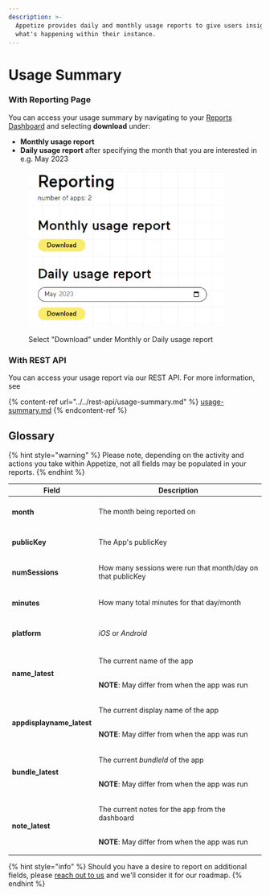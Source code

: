 ```yaml
---
description: >-
  Appetize provides daily and monthly usage reports to give users insight into
  what's happening within their instance.
---
```


# Usage Summary

### With Reporting Page

You can access your usage summary by navigating to your [Reports Dashboard](https://appetize.io/reports) and selecting **download** under:

* **Monthly usage report**
* **Daily usage report** after specifying the month that you are interested in e.g. May 2023

<figure><img src="../../.gitbook/assets/image.png" alt="" width="390"><figcaption><p>Select "Download" under Monthly or Daily usage report</p></figcaption></figure>

### With REST API

You can access your usage report via our REST API. For more information, see

{% content-ref url="../../rest-api/usage-summary.md" %}
[usage-summary.md](../../rest-api/usage-summary.md)
{% endcontent-ref %}

## Glossary

{% hint style="warning" %}
Please note, depending on the activity and actions you take within Appetize, not all fields may be populated in your reports.
{% endhint %}

| Field                                           | Description                                                                                                                   |
| ----------------------------------------------- | ----------------------------------------------------------------------------------------------------------------------------- |
| <h4><strong>month</strong></h4>                 | The month being reported on                                                                                                   |
| <h4><strong>publicKey</strong></h4>             | The App's publicKey                                                                                                           |
| <h4><strong>numSessions</strong></h4>           | How many sessions were run that month/day on that publicKey                                                                   |
| <h4><strong>minutes</strong></h4>               | How many total minutes for that day/month                                                                                     |
| <h4><strong>platform</strong></h4>              | _iOS_ or _Android_                                                                                                            |
| <h4><strong>name_latest</strong></h4>           | <p>The current name of the app</p><p><br><strong>NOTE</strong>: May differ from when the app was run</p>                      |
| <h4><strong>appdisplayname_latest</strong></h4> | <p>The current display name of the app</p><p><br><strong>NOTE</strong>: May differ from when the app was run</p>              |
| <h4><strong>bundle_latest</strong></h4>         | <p>The current <em>bundleId</em> of the app</p><p><br><strong>NOTE</strong>: May differ from when the app was run</p>         |
| <h4><strong>note_latest</strong></h4>           | <p>The current notes for the app from the dashboard</p><p><br><strong>NOTE</strong>: May differ from when the app was run</p> |

{% hint style="info" %}
Should you have a desire to report on additional fields, please [reach out to us](mailto:hello@appetize.io) and we'll consider it for our roadmap.
{% endhint %}
